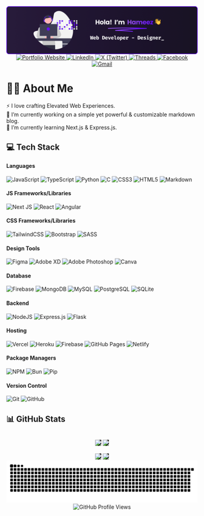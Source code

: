 <img align="center" src="https://github.com/HameezExE/HameezExE/blob/main/HeaderGH.png">

<div align="center">
  <a href="https://hameezexe.github.io" target="_blank">
    <img src="https://img.shields.io/badge/Portfolio-151515?logo=hashicorp&logoColor=6B2EE4&style=for-the-badge" alt="Portfolio Website" />
  </a>
  <a href="https://linkedin.com/in/HameezExE" target="_blank">
    <img src="https://img.shields.io/badge/LinkedIn-151515?logo=linkedin&logoColor=0A66C2&style=for-the-badge" alt="LinkedIn" />
  </a>
  <a href="https://x.com/HameezExE" target="_blank">
    <img src="https://img.shields.io/badge/X-151515?logo=x&logoColor=white&style=for-the-badge" alt="X (Twitter)" />
  </a>
  <a href="https://threads.net/@HameezExE" target="_blank">
    <img src="https://img.shields.io/badge/Threads-151515?logo=threads&logoColor=white&style=for-the-badge" alt="Threads" />
  </a>
  <a href="https://facebook.com/HameezExE" target="_blank">
    <img src="https://img.shields.io/badge/Facebook-151515?logo=facebook&logoColor=1877F2&style=for-the-badge" alt="Facebook" />
  </a>
  <a href="mailto:hameezexe@gmail.com" target="_blank">
    <img src="https://img.shields.io/badge/Gmail-151515?logo=gmail&logoColor=EA4335&style=for-the-badge" alt="Gmail" />
  </a>
</div>

# 👨‍💻 About Me

⚡ I love crafting Elevated Web Experiences.<br>🔭 I’m currently working on a simple yet powerful & customizable markdown blog.<br>🌱 I’m currently learning Next.js & Express.js.

## 💻 Tech Stack

#### Languages

![JavaScript](https://img.shields.io/badge/-JavaScript-151515?style=for-the-badge&logo=javascript&logoColor=white)
![TypeScript](https://img.shields.io/badge/-TypeScript-151515?style=for-the-badge&logo=typescript&logoColor=white)
![Python](https://img.shields.io/badge/-Python-151515?style=for-the-badge&logo=python&logoColor=white)
![C](https://img.shields.io/badge/-C-151515?style=for-the-badge&logo=c&logoColor=white)
![CSS3](https://img.shields.io/badge/-CSS3-151515?style=for-the-badge&logo=css3&logoColor=white)
![HTML5](https://img.shields.io/badge/-HTML5-151515?style=for-the-badge&logo=html5&logoColor=white)
![Markdown](https://img.shields.io/badge/-Markdown-151515?style=for-the-badge&logo=markdown&logoColor=white)

#### JS Frameworks/Libraries

![Next JS](https://img.shields.io/badge/-NextJS-151515?style=for-the-badge&logo=next.js)
![React](https://img.shields.io/badge/-ReactJS-151515?style=for-the-badge&logo=react)
![Angular](https://img.shields.io/badge/-AngularJS-151515?style=for-the-badge&logo=angular)

#### CSS Frameworks/Libraries

![TailwindCSS](https://img.shields.io/badge/-TailwindCSS-151515?style=for-the-badge&logo=tailwind-css)
![Bootstrap](https://img.shields.io/badge/-Bootstrap-151515?style=for-the-badge&logo=bootstrap)
![SASS](https://img.shields.io/badge/-SASS-151515?style=for-the-badge&logo=sass)

#### Design Tools

![Figma](https://img.shields.io/badge/-Figma-151515?style=for-the-badge&logo=figma&logoColor=white)
![Adobe XD](https://img.shields.io/badge/-Adobe%20XD-151515?style=for-the-badge&logo=adobexd&logoColor=white)
![Adobe Photoshop](https://img.shields.io/badge/-Adobe%20Photoshop-151515?style=for-the-badge&logo=adobephotoshop&logoColor=white)
![Canva](https://img.shields.io/badge/-Canva-151515?style=for-the-badge&logo=canva&logoColor=white)

#### Database

![Firebase](https://img.shields.io/badge/-Firebase-151515?style=for-the-badge&logo=firebase&logoColor=white)
![MongoDB](https://img.shields.io/badge/-MongoDB-151515?style=for-the-badge&logo=mongodb&logoColor=white)
![MySQL](https://img.shields.io/badge/-MySQL-151515?style=for-the-badge&logo=mysql&logoColor=white)
![PostgreSQL](https://img.shields.io/badge/-PostgreSQL-151515?style=for-the-badge&logo=postgresql&logoColor=white)
![SQLite](https://img.shields.io/badge/-SQLite-151515?style=for-the-badge&logo=sqlite&logoColor=white)

#### Backend

![NodeJS](https://img.shields.io/badge/-NodeJS-151515?style=for-the-badge&logo=node.js&logoColor=white)
![Express.js](https://img.shields.io/badge/-ExpressJS-151515?style=for-the-badge&logo=express&logoColor=white)
![Flask](https://img.shields.io/badge/-Flask-151515?style=for-the-badge&logo=flask&logoColor=white)

#### Hosting

![Vercel](https://img.shields.io/badge/-Vercel-151515?style=for-the-badge&logo=vercel)
![Heroku](https://img.shields.io/badge/-Heroku-151515?style=for-the-badge&logo=heroku)
![Firebase](https://img.shields.io/badge/-Firebase-151515?style=for-the-badge&logo=firebase)
![GitHub Pages](https://img.shields.io/badge/-GitHub%20Pages-151515?style=for-the-badge&logo=github)
![Netlify](https://img.shields.io/badge/-Netlify-151515?style=for-the-badge&logo=netlify)

#### Package Managers

![NPM](https://img.shields.io/badge/-NPM-151515?style=for-the-badge&logo=npm&logoColor=white)
![Bun](https://img.shields.io/badge/-Bun-151515?style=for-the-badge&logo=bun&logoColor=white)
![Pip](https://img.shields.io/badge/-Pip-151515?style=for-the-badge&logo=pypi&logoColor=white)

#### Version Control

![Git](https://img.shields.io/badge/-Git-151515?style=for-the-badge&logo=git)
![GitHub](https://img.shields.io/badge/-GitHub-151515?style=for-the-badge&logo=github)

## 📊 GitHub Stats

<div align="center">
  <br/>
  <div align="center">
  <img src="https://github-readme-stats.vercel.app/api?username=HameezExE&theme=dark&show_icons=true&hide_border=true&count_private=true&include_all_commits=true" height="180" style="background-color:#151515;" />
  <img src="https://github-readme-stats.vercel.app/api/top-langs/?username=HameezExE&layout=compact&theme=dark&hide_border=true" height="180" style="background-color:#151515;" />
  <br><br>
  <img src="https://streak-stats.demolab.com?user=HameezExE&theme=dark&hide_border=true&border_radius=6" height="180" style="background-color:#151515;" />
  <img src="https://github-contributor-stats.vercel.app/api?username=HameezExE&limit=5&theme=dark&combine_all_yearly_contributions=true&hide_border=true" height="180" style="background-color:#151515;" />
</div>

</div>

<img src="https://raw.githubusercontent.com/HameezExE/HameezExE/output/snake.svg" alt="Snake animation" />

<div align="center">
  <img src="https://komarev.com/ghpvc/?username=HameezExE&color=6B2EE4&style=for-the-badge&label_color=151515" alt="GitHub Profile Views" />
</div>
